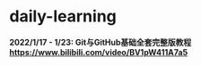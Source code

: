 # daily-learning

**2022/1/17 - 1/23: Git与GitHub基础全套完整版教程 https://www.bilibili.com/video/BV1pW411A7a5**
